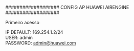 ################### CONFIG AP HUAWEI AIRENGINE ###################

Primeiro acesso

  IP DEFAULT: 169.254.1.2/24   
  USER: admin   
  PASSWORD: admin@huawei.com   
